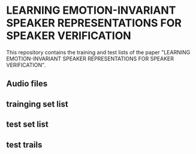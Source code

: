 # LEARNING EMOTION-INVARIANT SPEAKER REPRESENTATIONS FOR SPEAKER VERIFICATION

This repository contains the training and test lists of the paper "LEARNING EMOTION-INVARIANT SPEAKER REPRESENTATIONS FOR SPEAKER VERIFICATION". 
## Audio files

## trainging set list

## test set list

## test trails
